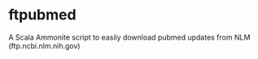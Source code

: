 # ftpubmed
A Scala Ammonite script to easily download pubmed updates from NLM (ftp.ncbi.nlm.nih.gov) 
